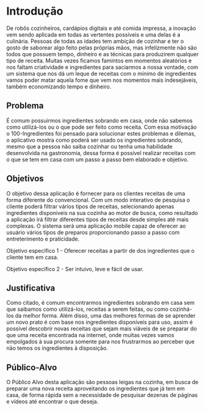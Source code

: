 # Introdução

De robôs cozinheiros, cardápios digitais e até comida impressa, a inovação vem sendo aplicada em todas as vertentes possíveis e uma delas é a culinária. Pessoas de todas as idades tem ambição de cozinhar e ter o gosto de saborear algo feito pelas próprias mãos, mas infelizmente não são todos que possuem tempo, dinheiro e as técnicas para produzirem qualquer tipo de receita. Muitas vezes ficamos famintos em momentos aleatórios e nos faltam criatividade e ingredientes para saciarmos a nossa vontade, com um sistema que nos dá um leque de receitas com o mínimo de ingredientes vamos poder matar aquela fome que vem nos momentos mais indesejáveis, também economizando tempo e dinheiro.

## Problema

É comum possuirmos ingredientes sobrando em casa, onde não sabemos como utilizá-los ou o que pode ser feito como receita. Com essa motivação o 100-Ingredientes foi pensado para solucionar estes problemas e dilemas, o aplicativo mostra como poderá ser usado os ingredientes sobrando, mesmo que a pessoa não saiba cozinhar ou tenha uma habilidade desenvolvida na gastronomia, dessa forma é possível realizar receitas com o que se tem em casa com um passo a passo bem elaborado e objetivo.

## Objetivos

O objetivo dessa aplicação é fornecer para os clientes receitas de uma forma diferente do convencional. Com um modo interativo de pesquisa o cliente poderá filtrar vários tipos de receitas, selecionando apenas ingredientes disponiveis na sua cozinha ao motor de busca, como resultado a aplicação irá filtrar diferentes tipos de receitas desde simples até mais complexas. O sistema será uma aplicação mobile capaz de oferecer ao usuário vários tipos de preparos proporcionando passo a passo com entreterimento e praticidade. 

Objetivo específico 1 - Oferecer receitas a partir de dos ingredientes que o cliente tem em casa.

Objetivo específico 2 - Ser intuivo, leve e fácil de usar. 
 
## Justificativa

Como citado, é comum encontrarmos ingredientes sobrando em casa sem que saibamos como utilizá-los, receitas a serem feitas, ou como cozinhá-los da melhor forma. Além disso, uma das melhores formas de se aprender um novo prato é com base nos ingredientes disponíveis para uso, assim é possível descobrir novas receitas que sejam mais viáveis de se preparar do que uma receita encontrada na internet, onde muitas vezes vamos empolgados à sua procura somente para nos frustrarmos ao perceber que não temos os ingredientes à disposição. 

## Público-Alvo

O Público Alvo desta aplicação são pessoas leigas na cozinha, em busca de preparar uma nova receita aproveitando os ingredientes que já tem em casa, de forma rápida sem a necessidade de pesquisar dezenas de páginas e vídeos até encontrar o que deseja.